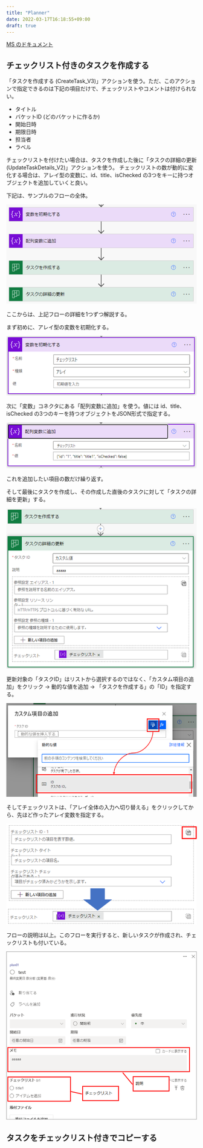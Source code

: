 ```yaml
---
title: "Planner"
date: 2022-03-17T16:18:55+09:00
draft: true
---
```


[MS のドキュメント](https://docs.microsoft.com/en-us/connectors/planner/)

## チェックリスト付きのタスクを作成する
「タスクを作成する (CreateTask_V3)」アクションを使う。ただ、このアクションで指定できるのは下記の項目だけで、チェックリストやコメントは付けられない。

* タイトル
* バケットID (どのバケットに作るか)
* 開始日時
* 期限日時
* 担当者
* ラベル

チェックリストを付けたい場合は、タスクを作成した後に「タスクの詳細の更新 (UpdateTaskDetails_V2)」アクションを使う。
チェックリストの数が動的に変化する場合は、アレイ型の変数に、id、title、isChecked の3つをキーに持つオブジェクトを追加していくと良い。

下記は、サンプルのフローの全体。

![](2022-03-17-16-29-03.png)

ここからは、上記フローの詳細を1つずつ解説する。

まず初めに、アレイ型の変数を初期化する。

![](2022-03-17-16-29-27.png)

次に「変数」コネクタにある「配列変数に追加」を使う。値には id、title、isChecked の3つのキーを持つオブジェクトをJSON形式で指定する。

![](2022-03-17-16-30-13.png)

これを追加したい項目の数だけ繰り返す。

そして最後にタスクを作成し、その作成した直後のタスクに対して「タスクの詳細を更新」する。

![](2022-03-17-16-32-41.png)

更新対象の「タスクID」はリストから選択するのではなく、「カスタム項目の追加」をクリック → 動的な値を追加 → 「タスクを作成する」の「ID」を指定する。

![](2022-03-17-16-35-11.png)

そしてチェックリストは、「アレイ全体の入力へ切り替える」をクリックしてから、先ほど作ったアレイ変数を指定する。

![](2022-03-17-16-40-55.png)

フローの説明は以上。このフローを実行すると、新しいタスクが作成され、チェックリストも付いている。

![](2022-03-17-16-46-41.png)

## タスクをチェックリスト付きでコピーする

